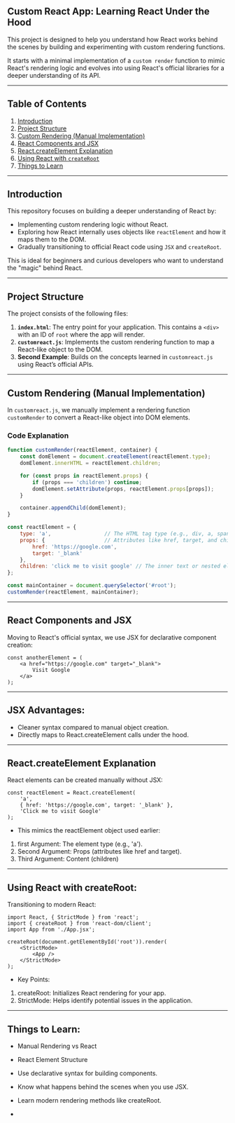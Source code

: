 ## Custom React App: Learning React Under the Hood

This project is designed to help you understand how React works behind the scenes by building and experimenting 
with custom rendering functions. 

It starts with a minimal implementation of a `custom render` function to mimic React's rendering logic and evolves
into using React's official libraries for a deeper understanding of its API.

---

## Table of Contents

1. [Introduction](#introduction)
2. [Project Structure](#project-structure)
3. [Custom Rendering (Manual Implementation)](#custom-rendering-manual-implementation)
4. [React Components and JSX](#react-components-and-jsx)
5. [React.createElement Explanation](#reactcreateelement-explanation)
6. [Using React with `createRoot`](#using-react-with-createroot)
7. [Things to Learn](#things-to-learn)

---

## Introduction

This repository focuses on building a deeper understanding of React by:
- Implementing custom rendering logic without React.
- Exploring how React internally uses objects like `reactElement` and how it maps them to the DOM.
- Gradually transitioning to official React code using `JSX` and `createRoot`.

This is ideal for beginners and curious developers who want to understand the "magic" behind React.

---


## Project Structure

The project consists of the following files:

1. **`index.html`**: The entry point for your application. This contains a `<div>` with an ID of `root` where the app will render.
2. **`customreact.js`**: Implements the custom rendering function to map a React-like object to the DOM.
3. **Second Example**: Builds on the concepts learned in `customreact.js` using React’s official APIs.

---



## Custom Rendering (Manual Implementation)

In `customreact.js`, we manually implement a rendering function `customRender` to convert a React-like object into DOM elements.


### Code Explanation

```javascript
function customRender(reactElement, container) {
    const domElement = document.createElement(reactElement.type);
    domElement.innerHTML = reactElement.children;

    for (const props in reactElement.props) {
        if (props === 'children') continue;
        domElement.setAttribute(props, reactElement.props[props]);
    }

    container.appendChild(domElement);
}

const reactElement = {
    type: 'a',                 // The HTML tag type (e.g., div, a, span).
    props: {                   // Attributes like href, target, and children.
        href: 'https://google.com',
        target: '_blank'
    },
    children: 'click me to visit google' // The inner text or nested elements.
};

const mainContainer = document.querySelector('#root');
customRender(reactElement, mainContainer);

```

---

## React Components and JSX

Moving to React's official syntax, we use JSX for declarative component creation:
```
const anotherElement = (
    <a href="https://google.com" target="_blank">
        Visit Google
    </a>
);

```
---

## JSX Advantages:

- Cleaner syntax compared to manual object creation.
- Directly maps to React.createElement calls under the hood.

---

## React.createElement Explanation

React elements can be created manually without JSX:

```
const reactElement = React.createElement(
    'a',
    { href: 'https://google.com', target: '_blank' },
    'Click me to visit Google'
);
```

- This mimics the reactElement object used earlier:
1. first Argument: The element type (e.g., 'a').
2. Second Argument: Props (attributes like href and target).
3. Third Argument: Content (children)

   
---

## Using React with createRoot: 

Transitioning to modern React:

```
import React, { StrictMode } from 'react';
import { createRoot } from 'react-dom/client';
import App from './App.jsx';

createRoot(document.getElementById('root')).render(
    <StrictMode>
        <App />
    </StrictMode>
);

```

-  Key Points:
1. createRoot: Initializes React rendering for your app.
2. StrictMode: Helps identify potential issues in the application.

   
---



## Things to Learn: 

- Manual Rendering vs React
- React Element Structure
- Use declarative syntax for building components.
- Know what happens behind the scenes when you use JSX.
- Learn modern rendering methods like createRoot.

- 


























